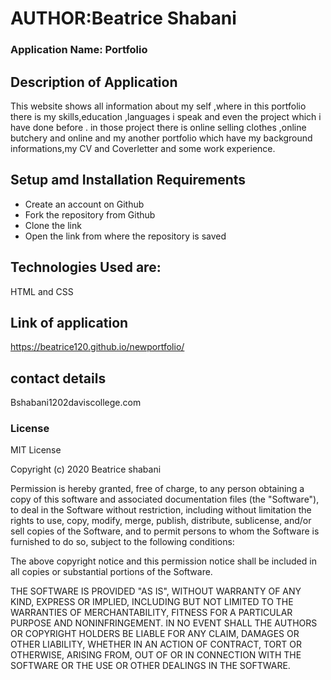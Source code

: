# AUTHOR:Beatrice Shabani

### Application Name: Portfolio

## Description of Application 
This website shows all information about my self ,where in this portfolio there is my skills,education ,languages i speak and even the project which i have done before . in those project there is online selling clothes ,online butchery and online and my another portfolio which have my background informations,my CV and Coverletter and some work experience.

## Setup amd Installation Requirements

* Create an account on Github
* Fork the repository from Github
* Clone the link
* Open the link from where the repository is saved

## Technologies Used are:

HTML and CSS
## Link of application

https://beatrice120.github.io/newportfolio/

## contact details

Bshabani1202daviscollege.com

### License

MIT License

Copyright (c)  2020 Beatrice shabani

Permission is hereby granted, free of charge, to any person obtaining a copy
of this software and associated documentation files (the "Software"), to deal
in the Software without restriction, including without limitation the rights
to use, copy, modify, merge, publish, distribute, sublicense, and/or sell
copies of the Software, and to permit persons to whom the Software is
furnished to do so, subject to the following conditions:

The above copyright notice and this permission notice shall be included in all
copies or substantial portions of the Software.

THE SOFTWARE IS PROVIDED "AS IS", WITHOUT WARRANTY OF ANY KIND, EXPRESS OR
IMPLIED, INCLUDING BUT NOT LIMITED TO THE WARRANTIES OF MERCHANTABILITY,
FITNESS FOR A PARTICULAR PURPOSE AND NONINFRINGEMENT. IN NO EVENT SHALL THE
AUTHORS OR COPYRIGHT HOLDERS BE LIABLE FOR ANY CLAIM, DAMAGES OR OTHER
LIABILITY, WHETHER IN AN ACTION OF CONTRACT, TORT OR OTHERWISE, ARISING FROM,
OUT OF OR IN CONNECTION WITH THE SOFTWARE OR THE USE OR OTHER DEALINGS IN THE
SOFTWARE.

